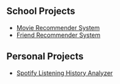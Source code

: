 ## School Projects

- [Movie Recommender System](https://github.com/tylerho5/school-projects/tree/main/movie-recommender-system)
- [Friend Recommender System](https://github.com/tylerho5/school-projects/tree/main/friend-recommender-system)

## Personal Projects
- [Spotify Listening History Analyzer](https://github.com/tylerho5/personal-projects/tree/main/Spotify%20History%20Analyzer)
